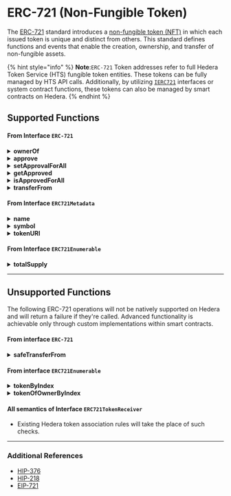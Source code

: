 # ERC-721 (Non-Fungible Token)

The [ERC-721](https://ethereum.org/en/developers/docs/standards/tokens/erc-721/) standard introduces a [non-fungible token (NFT)](../../../support-and-community/glossary.md#non-fungible-token-nft) in which each issued token is unique and distinct from others. This standard defines functions and events that enable the creation, ownership, and transfer of non-fungible assets.&#x20;

{% hint style="info" %}
**Note**:`ERC-721` Token addresses refer to full Hedera Token Service (HTS) fungible token entities. These tokens can be fully managed by HTS API calls. Additionally, by utilizing [`IERC721`](https://docs.openzeppelin.com/contracts/2.x/api/token/erc721#IERC721) interfaces or system contract functions, these tokens can also be managed by smart contracts on Hedera.
{% endhint %}

## Supported Functions&#x20;

#### **From** I**nterface `ERC-721`**&#x20;

<details>

<summary><strong>ownerOf</strong></summary>

```solidity
function ownerOf(uint256 _tokenId) external view returns (address)
```

Returns the account ID of the specified HTS token owner. The `_tokenId` is the Hedera serial number of the NFT.

</details>

<details>

<summary><strong>approve</strong></summary>

```solidity
function approve(address _approved, uint256 _tokenId) external payable
```

Gives the spender permission to transfer a token (`_tokenId`) to another account from the owner. The approval is cleared when the token is transferred. The `_tokenId` is the Hedera serial number of the NFT.

This works by creating a synthetic `CryptoApproveAllowanceTransaction` with payer - the account that called the precompile (the message sender property of the message frame in the EVM).

If the `spender` address is 0, this creates a `CryptoDeleteAllowanceTransaction` instead and removes any allowances previously approved on the token.

Fires an approval event with the following signature when executed:

event Approval(address indexed owner, address indexed approved, uint256 indexed tokenId);

</details>

<details>

<summary><strong>setApprovalForAll</strong></summary>

<mark style="color:purple;">`function setApprovalForAll(address _operator, bool _approved) external`</mark>

Approve or remove an `operator` as an operator for the caller. Operators can call `transferFrom` for any token owned by the caller.

This works by creating a synthetic `CryptoApproveAllowanceTransaction` with payer - the account that called the precompile (the message sender property of the message frame in the EVM).

</details>

<details>

<summary><strong>getApproved</strong></summary>

<mark style="color:purple;">`function getApproved(uint256 _tokenId) external view returns (address)`</mark>

```solidity
```

Returns the account approved for the specified `_tokenId`. The `_tokenId` is the Hedera serial number of the NFT.

This works by loading the `SPENDER` property of the token from the NFTs ledger.

</details>

<details>

<summary><strong>isApprovedForAll</strong></summary>

<mark style="color:purple;">`function isApprovedForAll(address _owner, address _operator) external view returns (bool)`</mark>

```solidity
```

Returns if the `operator` is allowed to manage all of the assets of `owner`.

This works by loading the `APPROVE_FOR_ALL_NFTS_ALLOWANCES` property of the owner account and verifying if the list of approved for all accounts contains the account id of the `operator`.

</details>

<details>

<summary><strong>transferFrom</strong></summary>

{% code overflow="wrap" %}
```solidity
function transferFrom(address _from, address _to, uint256 _tokenId) external payable
```
{% endcode %}

Transfers a token (`_tokenId`) from a Hedera account (`from`) to another Hedera account (`to`) in Solidity format. The `_tokenId` is the Hedera serial number of the NFT.

This works by creating a synthetic `CryptoTransferTransaction` with nft token transfers with the `is_approval` property set to true.

</details>

#### **From Interface `ERC721Metadata`**&#x20;

<details>

<summary><strong>name</strong></summary>

```solidity
function name() external view returns (string _name)
```

Returns the name of the HTS non-fungible token.

</details>

<details>

<summary><strong>symbol</strong></summary>

```solidity
function symbol() external view returns (string _symbol)
```

Returns the symbol of the HTS non-fungible token.

</details>

<details>

<summary><strong>tokenURI</strong></summary>

```solidity
function tokenURI(uint256 _tokenId) external view returns (string)
```

Returns the token metadata of the HTS non-fungible token. This corresponds to the NFT metadata field when minting an NFT using HTS. The `_tokenId` is the Hedera serial number of the NFT.

</details>

#### **From Interface `ERC721Enumerable`**&#x20;

<details>

<summary><strong>totalSupply</strong></summary>

```solidity
function totalSupply() external view returns (uint256)
```

Returns the total supply of the HTS non-fungible token.

</details>

***

## Unsupported Functions

The following ERC-721 operations will not  be natively supported on Hedera and will return a failure if they're called. Advanced functionality is achievable only through custom implementations within smart contracts.&#x20;

#### **From interface `ERC-721`**

<details>

<summary><strong>safeTransferFrom</strong></summary>

{% code overflow="wrap" %}
```solidity
function safeTransferFrom(address token, address from, address to, uint256 tokenId)
```
{% endcode %}

</details>

#### **From interface `ERC721Enumerable`**

<details>

<summary><strong>tokenByIndex</strong></summary>

{% code overflow="wrap" %}
```solidity
function tokenByIndex(uint256 _index) external view returns (uint256)
```
{% endcode %}

</details>

<details>

<summary><strong>tokenOfOwnerByIndex</strong></summary>

{% code overflow="wrap" %}
```solidity
function tokenOfOwnerByIndex(address _owner, uint256 _index) external view returns (uint256)
```
{% endcode %}

</details>

#### **All semantics of Interface `ERC721TokenReceiver`**

* Existing Hedera token association rules will take the place of such checks.

***

### **Additional References**

* [HIP-376](https://hips.hedera.com/hip/hip-376)
* [HIP-218](https://hips.hedera.com/hip/hip-218)
* [EIP-721](https://eips.ethereum.org/EIPS/eip-721)
